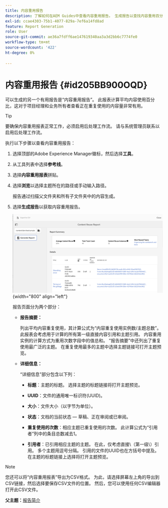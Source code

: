 ```yaml
---
title: 内容重用报告
description: 了解如何在AEM Guides中查看内容重用报告。 生成报告以查找内容重用百分比。
exl-id: ccae4303-75b1-4077-829a-7ef6a14fd8ad
feature: Report Generation
role: User
source-git-commit: ae36a7fdff6ae147619340aa3a3d2bb6c7774fe0
workflow-type: tm+mt
source-wordcount: '422'
ht-degree: 0%

---
```


# 内容重用报告 {#id205BB900OQD}

可以生成的另一个有用报告是“内容重用报告”。 此报表计算平均内容使用百分比，这对于项目经理和业务所有者查看正在重复使用的内容量非常有用。

>[!TIP]
>
> 要确保内容重用报表正常工作，必须启用后处理工作流。 请与系统管理员联系以启用后处理工作流。

执行以下步骤以查看内容重用报告：

1. 选择顶部的Adobe Experience Manager徽标，然后选择&#x200B;**工具**。

1. 从工具列表中选择&#x200B;**参考线**。

1. 选择&#x200B;**内容重用报表**&#x200B;拼贴。

1. 选择&#x200B;**浏览**&#x200B;以选择主题所在的路径或手动输入路径。

   报告通过扫描父文件夹和所有子文件夹中的内容生成。

1. 选择&#x200B;**生成报告**&#x200B;以获取内容重用报告。

   ![](images/content-reuse-uuid.png){width="800" align="left"}

   报告页面分为两个部分：

   - **报告摘要：**

     列出平均内容重复使用，其计算公式为“内容重复使用实例数/主题总数”。 此报表会考虑用于计算的所有第一级直接内容引用和主题引用。 内容重用实例的计算方式为重用次数字段中的值总和。 “报告摘要”中还列出了重复使用最广泛的主题。 在重复使用最多的主题中选择主题链接可打开主题预览。

   - **详细信息：**

     “详细信息”部分包含以下列：

      - **标题**：主题的标题。 选择主题的标题链接将打开主题预览。

      - **UUID**：文件的通用唯一标识符\(UUID\)。

      - **大小**：文件大小（以字节为单位）。

      - **状态**：文档的当前状态 — 草稿、正在审阅或已审阅。

      - **重复使用的次数**：相应主题已重复使用的次数。 此计算公式为“引用者”列中的条目总数减去1。

      - **引用者**：已引用相应主题的主题。 在此，仅考虑直接\（第一级\）引用。 多个主题用逗号分隔。 引用的文件的UUID也在方括号中提及。在主题的标题链接上选择将打开主题预览。


>[!NOTE]
>
> 您还可以将“内容重用报表”导出为CSV格式。 为此，请选择屏幕左上角的导出到CSV链接，然后选择要保存CSV文件的位置。 然后，您可以使用任何CSV编辑器打开此CSV文件。

**父主题：**[&#x200B;报告简介](reports-intro.md)
